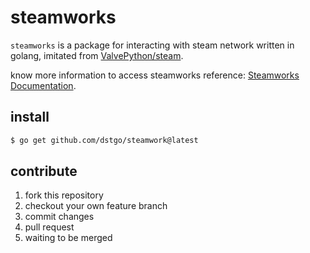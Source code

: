 # steamworks
`steamworks` is a package for interacting with steam network written in golang, imitated from [ValvePython/steam](https://github.com/ValvePython/steam).

know more information to access steamworks reference: [Steamworks Documentation](https://partner.steamgames.com/doc/home).

## install
```bash
$ go get github.com/dstgo/steamwork@latest
```

## contribute
1. fork this repository
2. checkout your own feature branch
3. commit changes 
4. pull request
5. waiting to be merged
